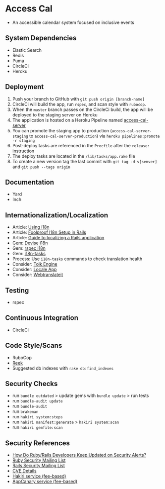# Access Cal

* An accessible calendar system focused on inclusive events

## System Dependencies

* Elastic Search
* Redis
* Puma
* CircleCi
* Heroku

## Deployment

1. Push your branch to GitHub with `git push origin [branch-name]`
1. CircleCi will build the app, run `rspec`, and scan style with `rubocop`.
1. When the `master` branch passes on the CircleCi build, the app will be deployed to the staging server on Heroku
1. The application is hosted on a Heroku Pipeline named [access-cal-server](https://dashboard.heroku.com/pipelines/a3d041fe-dcf6-41b1-9cb4-7849b6f09202)
1. You can promote the staging app to production (`access-cal-server-staging` to `access-cal-server-production`) via `heroku pipelines:promote -r staging`
1. Post-deploy tasks are referenced in the `Procfile` after the `release:` instruction
1. The deploy tasks are located in the `/lib/tasks/app.rake` file
2. To create a new version tag the last commit with `git tag -d v[semver]` and `git push --tags origin`

## Documentation

* Yard
* Inch

## Internationalization/Localization

* Article: [Using i18n](http://www.sitepoint.com/go-global-rails-i18n/)
* Article: [Foolproof I18n Setup in Rails](https://robots.thoughtbot.com/foolproof-i18n-setup-in-rails)
* Article: [Guide to localizing a Rails application](http://makandracards.com/makandra/8723-guide-to-localizing-a-rails-application)
* Gem: [Devise i18n](https://github.com/tigrish/devise-i18n)
* Gem: [rspec i18n](https://github.com/tigrish/i18n-spec)
* Gem: [i18n-tasks](https://github.com/glebm/i18n-tasks)
* Process: Use `i18n-tasks` commands to check translation health
* Consider: [Tolk Engine](https://github.com/tolk/tolk)
* Consider: [Locale App](https://www.localeapp.com/)
* Consider: [Webtranslateit](https://webtranslateit.com/en)

## Testing

* rspec

## Continuous Integration

* CircleCi

## Code Style/Scans

* RuboCop
* [Reek](https://github.com/troessner/reek)
* Suggested db indexes with `rake db:find_indexes`

## Security Checks

* run `bundle outdated` > update gems with `bundle update` > run tests
* run `bundle-audit update`
* run `bundle-audit`
* run `brakeman`
* run `hakiri system:steps`
* run `hakiri manifest:generate` > `hakiri system:scan`
* run `hakiri gemfile:scan`

## Security References

* [How Do Ruby/Rails Developers Keep Updated on Security Alerts?](http://gavinmiller.io/2015/staying-up-to-date-with-security-alerts/)
* [Ruby Security Mailing List](https://groups.google.com/forum/#!forum/ruby-security-ann)
* [Rails Security Mailing List](https://groups.google.com/forum/?fromgroups#!forum/rubyonrails-security)
* [CVE Details](https://www.cvedetails.com/)
* [Hakiri service (fee-based)](https://hakiri.io/)
* [AppCanary service (fee-based)](https://appcanary.com/)
